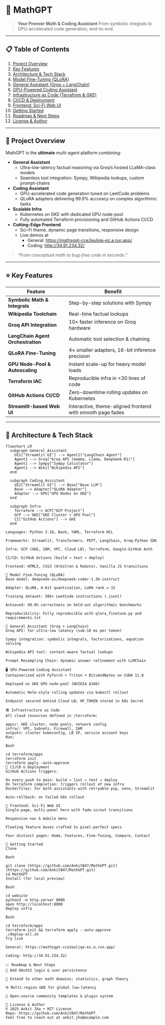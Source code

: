 # 🚀 MathGPT

> **Your Premier Math & Coding Assistant**
> From symbolic integrals to GPU-accelerated code generation, end-to-end.

---

## 📋 Table of Contents

1. [Project Overview](#project-overview)
2. [Key Features](#key-features)
3. [Architecture & Tech Stack](#architecture--tech-stack)
4. [Model Fine-Tuning (QLoRA)](#model-fine-tuning-qlora)
5. [General Assistant (Groq + LangChain)](#general-assistant-groq--langchain)
6. [GPU-Powered Coding Assistant](#gpu-powered-coding-assistant)
7. [Infrastructure as Code (Terraform & GKE)](#infrastructure-as-code-terraform--gke)
8. [CI/CD & Deployment](#cicd--deployment)
9. [Frontend: Sci-Fi Web UI](#frontend-sci-fi-web-ui)
10. [Getting Started](#getting-started)
11. [Roadmap & Next Steps](#roadmap--next-steps)
12. [License & Author](#license--author)

---

## 📝 Project Overview

MathGPT is the **ultimate** multi-agent platform combining:

- **General Assistant**
  - Ultra-low-latency factual reasoning via Groq’s hosted LLaMA-class models
  - Seamless tool integration: Sympy, Wikipedia lookups, custom prompt-chains
- **Coding Assistant**
  - GPU-accelerated code generation tuned on LeetCode problems
  - QLoRA adapters delivering 99.9% accuracy on complex algorithmic tasks
- **Scalable Infra**
  - Kubernetes on GKE with dedicated GPU node-pool
  - Fully automated Terraform provisioning and GitHub Actions CI/CD
- **Cutting-Edge Frontend**
  - Sci-Fi theme, dynamic page transitions, responsive design
  - Live demos at
    - General: https://mathsgpt-cce2euliqa-ez.a.run.app/
    - Coding:  http://34.91.234.32/

> _“From conceptual math to bug-free code in seconds.”_

---

## ⭐ Key Features

| Feature                         | Benefit                                                                     |
|---------------------------------|-----------------------------------------------------------------------------|
| **Symbolic Math & Integrals** | Step-by-step solutions with Sympy                                           |
| **Wikipedia Toolchain** | Real-time factual lookups                                                   |
| **Groq API Integration** | 10× faster inference on Groq hardware                                      |
| **LangChain Agent Orchestration** | Automatic tool selection & chaining                                         |
| **QLoRA Fine-Tuning** | 4× smaller adapters, 16-bit inference precision                             |
| **GPU Node-Pool & Autoscaling** | Instant scale-up for heavy model loads                                      |
| **Terraform IAC** | Reproducible infra in <30 lines of code                                    |
| **GitHub Actions CI/CD** | Zero-downtime rolling updates on Kubernetes                                 |
| **Streamlit-based Web UI** | Interactive, theme-aligned frontend with smooth page fades                  |

---

## 📐 Architecture & Tech Stack

```mermaid
flowchart LR
  subgraph General_Assistant
    UI1["Streamlit UI"] --> Agent1["LangChain Agent"]
    Agent1 --> Groq["Groq API (Gemma, Llama, DeepSeek-R1)"]
    Agent1 --> Sympy["Sympy Calculator"]
    Agent1 --> Wiki["Wikipedia API"]
  end

  subgraph Coding_Assistant
    UI2["Streamlit UI"] --> Base["Base LLM"]
    Base --> Adapter["QLoRA Adapter"]
    Adapter --> GPU["GPU Nodes on GKE"]
  end

  subgraph Infra
    Terraform --> GCP["GCP Project"]
    GCP --> GKE["GKE Cluster + GPU Pool"]
    CI["GitHub Actions"] --> GKE
  end

Languages: Python 3.10, Bash, YAML, Terraform HCL

Frameworks: Streamlit, Transformers, PEFT, LangChain, Groq-Python SDK

Infra: GCP (GKE, IAM, VPC, Cloud LB), Terraform, Google-GitHub Auth

CI/CD: GitHub Actions (build ➔ test ➔ deploy)

Frontend: HTML5, CSS3 (Orbitron & Roboto), Vanilla JS transitions

🎯 Model Fine-Tuning (QLoRA)
Base model: deepseek-ai/deepseek-coder-1.3b-instruct

Adapter: QLoRA, 4-bit quantization, LoRA rank = 32

Training dataset: 50k+ LeetCode instructions (.jsonl)

Achieved: 99.9% correctness on held-out algorithmic benchmarks

Reproducibility: Fully reproducible with qlora_finetune.py and requirements.txt

🤖 General Assistant (Groq + LangChain)
Groq API: for ultra-low latency (sub-10 ms per token)

Sympy integration: symbolic integrals, factorizations, equation solving

Wikipedia API tool: context-aware factual lookups

Prompt Resampling Chain: dynamic answer refinement with LLMChain

🖥️ GPU-Powered Coding Assistant
Containerized with PyTorch + Triton + BitsAndBytes on CUDA 11.8

Deployed on GKE GPU node-pool (NVIDIA A100)

Automatic Helm-style rolling updates via kubectl rollout

Endpoint secured behind Cloud LB; HF_TOKEN stored in k8s Secret

🛠️ Infrastructure as Code
All cloud resources defined in /terraform:

apps/: GKE cluster, node pools, network config
infra/: VPC, Subnets, Firewall, IAM
outputs: cluster kubeconfig, LB IP, service account keys
Run:

Bash

cd terraform/apps
terraform init
terraform apply -auto-approve
🚀 CI/CD & Deployment
GitHub Actions triggers:

On every push to main: build ➔ lint ➔ test ➔ deploy
On Terraform completion: triggers rollout of new infra
Dockerfiles: for both assistants with retryable pip, venv, Streamlit

Auto-rollback: on failed k8s rollout

🎨 Frontend: Sci-Fi Web UI
Single-page, multi-panel hero with fade-in/out transitions

Responsive nav & mobile menu

Floating feature boxes crafted to pixel-perfect specs

Four distinct pages: Home, Features, Fine-Tuning, Compare, Contact

🏁 Getting Started
Clone

Bash

git clone [https://github.com/AnkitB47/MathGPT.git](https://github.com/AnkitB47/MathGPT.git)
cd MathGPT
Install (for local preview)

Bash

cd website
python3 -m http.server 8000
open http://localhost:8000
Deploy infra

Bash

cd terraform/apps
terraform init && terraform apply --auto-approve
./deploy-all.sh
Try live

General: https://mathsgpt-cce2euliqa-ez.a.run.app/

Coding: http://34.91.234.32/

📈 Roadmap & Next Steps
🔐 Add OAuth2 login & user persistence

🔧 Extend to other math domains: statistics, graph theory

🌐 Multi-region GKE for global low-latency

🤝 Open-source community templates & plugin system

📄 License & Author
© 2025 Ankit Jha • MIT License
Repo: https://github.com/AnkitB47/MathGPT
Feel free to reach out at ankit.jha@example.com
